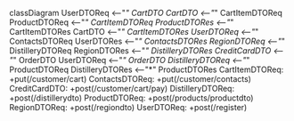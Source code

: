 classDiagram
  UserDTOReq <--"*" CartDTO
  CartDTO <--"*" CartItemDTOReq
  ProductDTOReq <--"*" CartItemDTOReq
  ProductDTORes <--"*" CartItemDTORes
  CartDTO <--"*" CartItemDTORes
  UserDTOReq <--"*" ContactsDTOReq
  UserDTORes <--"*" ContactsDTORes
  RegionDTOReq <--"*" DistilleryDTOReq
  RegionDTORes <--"*" DistilleryDTORes
  CreditCardDTO <--"*" OrderDTO
  UserDTOReq <--"*" OrderDTO
  DistilleryDTOReq <--"*" ProductDTOReq
  DistilleryDTORes <--"*" ProductDTORes
  CartItemDTOReq: +put(/customer/cart)
  ContactsDTOReq: +put(/customer/contacts)
  CreditCardDTO: +post(/customer/cart/pay)
  DistilleryDTOReq: +post(/distillerydto)
  ProductDTOReq: +post(/products/productdto)
  RegionDTOReq: +post(/regiondto)
  UserDTOReq: +post(/register)